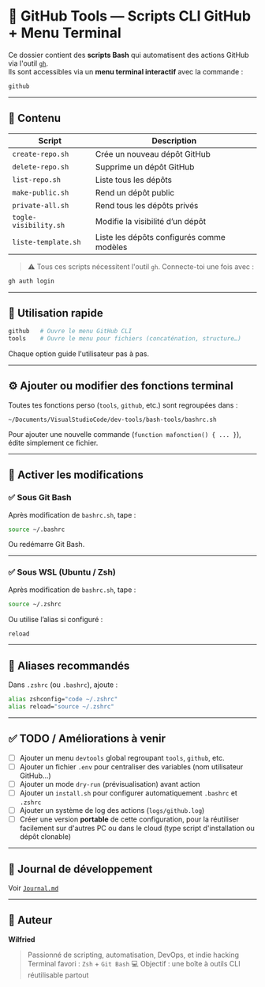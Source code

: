 # 🐙 GitHub Tools — Scripts CLI GitHub + Menu Terminal

Ce dossier contient des **scripts Bash** qui automatisent des actions GitHub via l'outil [`gh`](https://cli.github.com/).  
Ils sont accessibles via un **menu terminal interactif** avec la commande :

```bash
github
````

---

## 📁 Contenu

| Script                | Description                               |
| --------------------- | ----------------------------------------- |
| `create-repo.sh`      | Crée un nouveau dépôt GitHub              |
| `delete-repo.sh`      | Supprime un dépôt GitHub                  |
| `list-repo.sh`        | Liste tous les dépôts                     |
| `make-public.sh`      | Rend un dépôt public                      |
| `private-all.sh`      | Rend tous les dépôts privés               |
| `togle-visibility.sh` | Modifie la visibilité d’un dépôt          |
| `liste-template.sh`   | Liste les dépôts configurés comme modèles |

> ⚠️ Tous ces scripts nécessitent l'outil `gh`. Connecte-toi une fois avec :

```bash
gh auth login
```

---

## 🚀 Utilisation rapide

```bash
github   # Ouvre le menu GitHub CLI
tools    # Ouvre le menu pour fichiers (concaténation, structure…)
```

Chaque option guide l'utilisateur pas à pas.

---

## ⚙️ Ajouter ou modifier des fonctions terminal

Toutes tes fonctions perso (`tools`, `github`, etc.) sont regroupées dans :

```
~/Documents/VisualStudioCode/dev-tools/bash-tools/bashrc.sh
```

Pour ajouter une nouvelle commande (`function mafonction() { ... }`), édite simplement ce fichier.

---

## 🔄 Activer les modifications

### ✅ Sous **Git Bash**

Après modification de `bashrc.sh`, tape :

```bash
source ~/.bashrc
```

Ou redémarre Git Bash.

---

### ✅ Sous **WSL (Ubuntu / Zsh)**

Après modification de `bashrc.sh`, tape :

```bash
source ~/.zshrc
```

Ou utilise l’alias si configuré :

```bash
reload
```

---

## 🧠 Aliases recommandés

Dans `.zshrc` (ou `.bashrc`), ajoute :

```bash
alias zshconfig="code ~/.zshrc"
alias reload="source ~/.zshrc"
```

---

## ✅ TODO / Améliorations à venir

* [ ] Ajouter un menu `devtools` global regroupant `tools`, `github`, etc.
* [ ] Ajouter un fichier `.env` pour centraliser des variables (nom utilisateur GitHub…)
* [ ] Ajouter un mode `dry-run` (prévisualisation) avant action
* [ ] Ajouter un `install.sh` pour configurer automatiquement `.bashrc` et `.zshrc`
* [ ] Ajouter un système de log des actions (`logs/github.log`)
* [ ] Créer une version **portable** de cette configuration, pour la réutiliser facilement sur d'autres PC ou dans le cloud (type script d'installation ou dépôt clonable)

---

## 📝 Journal de développement

Voir [`Journal.md`](./Journal.md)

---

## 👤 Auteur

**Wilfried**

> Passionné de scripting, automatisation, DevOps, et indie hacking
> Terminal favori : `Zsh` + `Git Bash`
> 💻 Objectif : une boîte à outils CLI réutilisable partout

